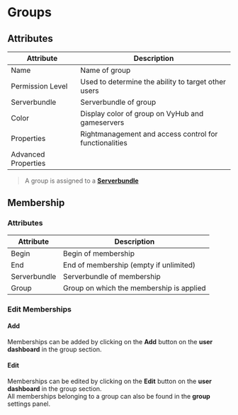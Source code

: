 # Groups

## Attributes

| Attribute | Description |
| --- | --- |
| Name | Name of group |
| Permission Level | Used to determine the ability to target other users |
| Serverbundle | Serverbundle of group |
| Color | Display color of group on VyHub and gameservers |
| Properties | Rightmanagement and access control for functionalities |
| Advanced Properties |   |

[//]: # (TODO Add Description for Advanced Properties)

> A group is assigned to a **[Serverbundle](guide/server.md "Server")** 

## Membership

### Attributes

| Attribute | Description |
| --- | --- |
| Begin | Begin of membership |
| End | End of membership (empty if unlimited) |
| Serverbundle | Serverbundle of membership |
| Group | Group on which the membership is applied |

### Edit Memberships

#### Add

Memberships can be added by clicking on the **Add** button on the **user dashboard** in the group section.

#### Edit

Memberships can be edited by clicking on the **Edit** button on the **user dashboard** in the group section.  
All memberships belonging to a group can also be found in the **group** settings panel.


